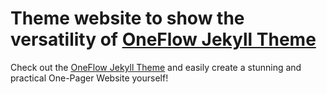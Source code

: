 # Theme website to show the versatility of [OneFlow Jekyll Theme](https://github.com/perstarke-webdev/oneflow-jekyll-theme)

Check out the [OneFlow Jekyll Theme](https://github.com/perstarke-webdev/oneflow-jekyll-theme) and
easily create a stunning and practical One-Pager Website yourself!


